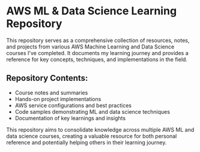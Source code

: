 # AWS ML & Data Science Learning Repository

This repository serves as a comprehensive collection of resources, notes, and projects from various AWS Machine Learning and Data Science courses I've completed. It documents my learning journey and provides a reference for key concepts, techniques, and implementations in the field.

## Repository Contents:
- Course notes and summaries
- Hands-on project implementations
- AWS service configurations and best practices
- Code samples demonstrating ML and data science techniques
- Documentation of key learnings and insights

This repository aims to consolidate knowledge across multiple AWS ML and data science courses, creating a valuable resource for both personal reference and potentially helping others in their learning journey.
